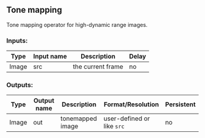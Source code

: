 ## Tone mapping

Tone mapping operator for high-dynamic range images.

### Inputs:

| Type  | Input name | Description                                       | Delay |
|-------|------------|---------------------------------------------------|-------|
| Image | src        | the current frame                                 | no    |

### Outputs:

| Type  | Output name | Description         | Format/Resolution          | Persistent |
|-------|-------------|---------------------|----------------------------|------------|
| Image | out         | tonemapped image    | user-defined or like `src` | no         |

